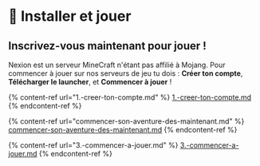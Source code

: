 # 💾 Installer et jouer

## Inscrivez-vous maintenant pour jouer !&#x20;

Nexion est un serveur MineCraft n'étant pas affilié à Mojang. Pour commencer à jouer sur nos serveurs de jeu tu dois : **Créer ton compte**, **Télécharger le launcher**, et **Commencer à jouer** !

{% content-ref url="1.-creer-ton-compte.md" %}
[1.-creer-ton-compte.md](1.-creer-ton-compte.md)
{% endcontent-ref %}

{% content-ref url="commencer-son-aventure-des-maintenant.md" %}
[commencer-son-aventure-des-maintenant.md](commencer-son-aventure-des-maintenant.md)
{% endcontent-ref %}

{% content-ref url="3.-commencer-a-jouer.md" %}
[3.-commencer-a-jouer.md](3.-commencer-a-jouer.md)
{% endcontent-ref %}

